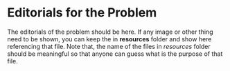 # Editorials for the Problem

The editorials of the problem should be here. If any image or other thing need to be shown, you can keep the in **resources** folder and show here referencing that file. Note that, the name of the files in *resources* folder should be meaningful so that anyone can guess what is the purpose of that file.
